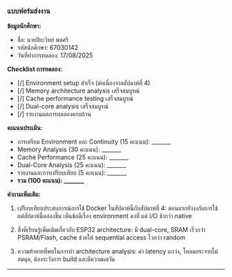 ### แบบฟอร์มส่งงาน

**ข้อมูลนักศึกษา:**
- ชื่อ: นายปิยะวิทย์ พลศรี
- รหัสนักศึกษา: 67030142
- วันที่ทำการทดลอง: 17/08/2025

**Checklist การทดลอง:**
- [/] Environment setup สำเร็จ (ต่อเนื่องจากสัปดาห์ที่ 4)
- [/] Memory architecture analysis เสร็จสมบูรณ์
- [/] Cache performance testing เสร็จสมบูรณ์
- [/] Dual-core analysis เสร็จสมบูรณ์
- [/] รายงานผลการทดลองครบถ้วน

**คะแนนประเมิน:**
- การเตรียม Environment และ Continuity (15 คะแนน): _______
- Memory Analysis (30 คะแนน): _______
- Cache Performance (25 คะแนน): _______
- Dual-Core Analysis (25 คะแนน): _______
- รายงานและการเปรียบเทียบ (5 คะแนน): _______
- **รวม (100 คะแนน): _______**

**คำถามเพิ่มเติม:**
1. เปรียบเทียบประสบการณ์การใช้ Docker ในสัปดาห์นี้กับสัปดาห์ที่ 4:
   ตอนแรกยังงงกับการใช้ แต่สัปดาห์นี้คล่องขึ้น เห็นข้อดีเรื่อง environment คงที่ แต่ I/O ช้ากว่า native

2. สิ่งที่เรียนรู้เพิ่มเติมเกี่ยวกับ ESP32 architecture:
   มี dual-core, SRAM เร็วกว่า PSRAM/Flash, cache ช่วยให้ sequential access ไวกว่า random

3. ความท้าทายที่พบในการทำ architecture analysis:
   ค่า latency แกว่ง, โหลดกระจายไม่สมดุล, ต้องระวังการ build และตีความผลวัด

---